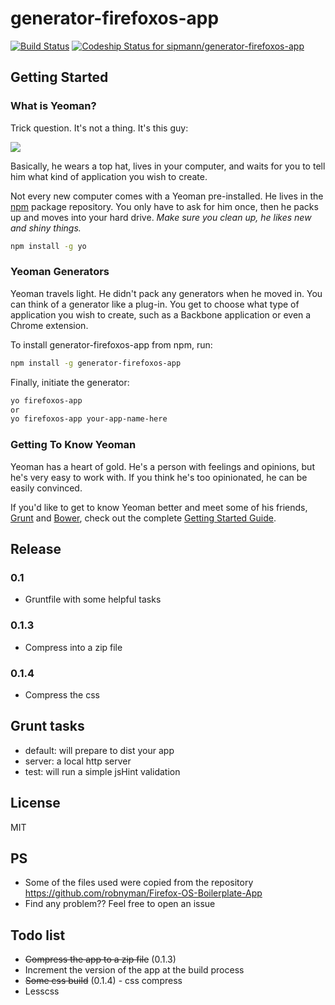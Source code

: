 # generator-firefoxos-app

[![Build Status](https://secure.travis-ci.org/sipmann/generator-firefoxos-app.png?branch=master)](https://travis-ci.org/sipmann/generator-firefoxos-app) [ ![Codeship Status for sipmann/generator-firefoxos-app](https://codeship.com/projects/eadf4160-4f6b-0132-885a-12c8946411a5/status)](https://codeship.com/projects/47887)


## Getting Started

### What is Yeoman?

Trick question. It's not a thing. It's this guy:

![](http://i.imgur.com/JHaAlBJ.png)

Basically, he wears a top hat, lives in your computer, and waits for you to tell him what kind of application you wish to create.

Not every new computer comes with a Yeoman pre-installed. He lives in the [npm](https://npmjs.org) package repository. You only have to ask for him once, then he packs up and moves into your hard drive. *Make sure you clean up, he likes new and shiny things.*

```bash
npm install -g yo
```

### Yeoman Generators

Yeoman travels light. He didn't pack any generators when he moved in. You can think of a generator like a plug-in. You get to choose what type of application you wish to create, such as a Backbone application or even a Chrome extension.

To install generator-firefoxos-app from npm, run:

```bash
npm install -g generator-firefoxos-app
```

Finally, initiate the generator:

```bash
yo firefoxos-app
or
yo firefoxos-app your-app-name-here
```

### Getting To Know Yeoman

Yeoman has a heart of gold. He's a person with feelings and opinions, but he's very easy to work with. If you think he's too opinionated, he can be easily convinced.

If you'd like to get to know Yeoman better and meet some of his friends, [Grunt](http://gruntjs.com) and [Bower](http://bower.io), check out the complete [Getting Started Guide](https://github.com/yeoman/yeoman/wiki/Getting-Started).


## Release

### 0.1

* Gruntfile with some helpful tasks

### 0.1.3

* Compress into a zip file

### 0.1.4

* Compress the css


## Grunt tasks

* default: will prepare to dist your app
* server: a local http server
* test: will run a simple jsHint validation

## License

MIT


## PS

* Some of the files used were copied from the repository https://github.com/robnyman/Firefox-OS-Boilerplate-App
* Find any problem?? Feel free to open an issue

## Todo list

* ~~Compress the app to a zip file~~ (0.1.3)
* Increment the version of the app at the build process
* ~~Some css build~~ (0.1.4) - css compress
* Lesscss
